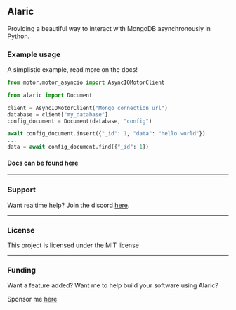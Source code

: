 Alaric
---

Providing a beautiful way to interact with MongoDB asynchronously in Python.

### Example usage

A simplistic example, read more on the docs!

```python
from motor.motor_asyncio import AsyncIOMotorClient

from alaric import Document

client = AsyncIOMotorClient("Mongo connection url")
database = client["my_database"]
config_document = Document(database, "config")

await config_document.insert({"_id": 1, "data": "hello world"})
...
data = await config_document.find({"_id": 1})
```

#### Docs can be found [here](https://alaric.readthedocs.io/)

---

### Support

Want realtime help? Join the discord [here](https://discord.gg/BqPNSH2jPg).

---

### License
This project is licensed under the MIT license

---

### Funding

Want a feature added? Want me to help build your software using Alaric?

Sponsor me [here](https://github.com/sponsors/Skelmis)